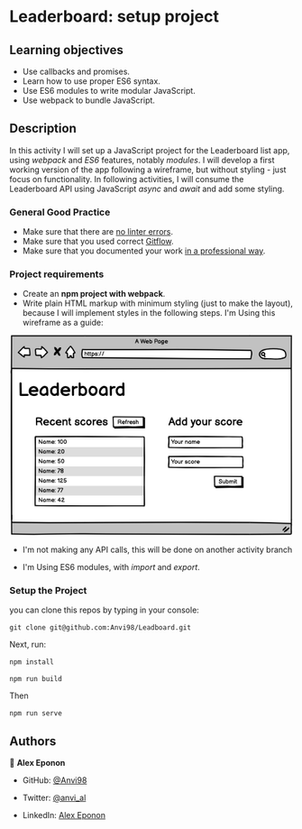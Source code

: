 # Leaderboard: setup project

## Learning objectives

- Use callbacks and promises.
- Learn how to use proper ES6 syntax.
- Use ES6 modules to write modular JavaScript.
- Use webpack to bundle JavaScript.


## Description

In this activity I will set up a JavaScript project for the Leaderboard list app, using *webpack* and *ES6* features, notably *modules*. I will develop a first working version of the app following a wireframe, but without styling - just focus on functionality. In following activities, I will consume the Leaderboard API using JavaScript *async* and *await* and add some styling.


### General Good Practice 

- Make sure that there are [no linter errors](https://github.com/microverseinc/linters-config).
- Make sure that you used correct [Gitflow](https://github.com/microverseinc/curriculum-transversal-skills/blob/main/git-github/articles/github_flow.md).
- Make sure that you documented your work [in a professional way](https://github.com/microverseinc/curriculum-transversal-skills/blob/main/documentation/articles/professional_repo_rules.md).


### Project requirements


- Create an **npm project with webpack**. 
- Write plain HTML markup with minimum styling (just to make the layout), because I will implement styles in the following steps. I'm Using this wireframe as a guide:

<p align="center">
  <img src="./leaderboard_wireframe.png" alt="Basic UI"  width="500px"/>
</p>

- I'm not making any API calls, this will be done on another activity branch

- I'm Using ES6 modules, with *import* and *export*.

### Setup the Project
you can clone this repos by typing in your console:
````
git clone git@github.com:Anvi98/Leadboard.git
````
Next, run:
````
npm install
````
```
npm run build
```
Then
```
npm run serve
```

## **Authors**

👤 **Alex Eponon**
​
- GitHub: [@Anvi98](https://github.com/Anvi98)

- Twitter: [@anvi_al](https://twitter.com/anvi_al)

- LinkedIn: [Alex Eponon](https://www.linkedin.com/in/anvi-alex-eponon/)

